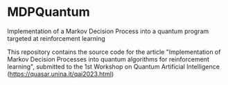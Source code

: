 # MDPQuantum
Implementation of a Markov Decision Process into a quantum program targeted at reinforcement learning

This repository contains the source code for the article "Implementation of Markov Decision Processes into quantum algorithms for reinforcement learning", submitted to the 1st Workshop on Quantum Artificial Intelligence (https://quasar.unina.it/qai2023.html)
